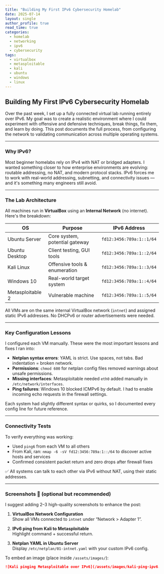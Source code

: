 ```yaml
---
title: "Building My First IPv6 Cybersecurity Homelab"
date: 2025-07-14
layout: single
author_profile: true
read_time: true
categories: 
  - homelab
  - networking
  - ipv6
  - cybersecurity
tags:
  - virtualbox
  - metasploitable
  - kali
  - ubuntu
  - windows
  - linux
---
```


## Building My First IPv6 Cybersecurity Homelab

Over the past week, I set up a fully connected virtual lab running entirely over IPv6. My goal was to create a realistic environment where I could experiment with offensive and defensive techniques, break things, fix them, and learn by doing. This post documents the full process, from configuring the network to validating communication across multiple operating systems.

---

### Why IPv6?

Most beginner homelabs rely on IPv4 with NAT or bridged adapters. I wanted something closer to how enterprise environments are evolving: routable addressing, no NAT, and modern protocol stacks. IPv6 forces me to work with real-world addressing, subnetting, and connectivity issues — and it's something many engineers still avoid.

---

### The Lab Architecture

All machines run in **VirtualBox** using an **Internal Network** (no internet). Here's the breakdown:

| OS               | Purpose                        | IPv6 Address                |
|------------------|--------------------------------|-----------------------------|
| Ubuntu Server    | Core system, potential gateway | `fd12:3456:789a:1::1/64`    |
| Ubuntu Desktop   | Client testing, GUI tools      | `fd12:3456:789a:1::2/64`    |
| Kali Linux       | Offensive tools & enumeration  | `fd12:3456:789a:1::3/64`    |
| Windows 10       | Real-world target system       | `fd12:3456:789a:1::4/64`    |
| Metasploitable 2 | Vulnerable machine             | `fd12:3456:789a:1::5/64`    |

All VMs are on the same internal VirtualBox network (`intnet`) and assigned static IPv6 addresses. No DHCPv6 or router advertisements were needed.

---

### Key Configuration Lessons

I configured each VM manually. These were the most important lessons and fixes I ran into:

- **Netplan syntax errors**: YAML is strict. Use spaces, not tabs. Bad indentation = broken network.
- **Permissions**: `chmod 600` for netplan config files removed warnings about unsafe permissions.
- **Missing interfaces**: Metasploitable needed `eth0` added manually in `/etc/network/interfaces`.
- **Ping failures**: Windows 10 blocked ICMPv6 by default. I had to enable incoming echo requests in the firewall settings.

Each system had slightly different syntax or quirks, so I documented every config line for future reference.

---

### Connectivity Tests

To verify everything was working:

- Used `ping6` from each VM to all others
- From Kali, ran: `nmap -6 -sV fd12:3456:789a:1::/64` to discover active hosts and services
- Confirmed consistent packet return and zero drops after firewall fixes

✅ All systems can talk to each other via IPv6 without NAT, using their static addresses.

---

### Screenshots 📸 (optional but recommended)

I suggest adding 2–3 high-quality screenshots to enhance the post:

1. **VirtualBox Network Configuration**  
   Show all VMs connected to `intnet` under “Network > Adapter 1”.

2. **IPv6 ping from Kali to Metasploitable**  
   Highlight command + successful return.

3. **Netplan YAML in Ubuntu Server**  
   Display `/etc/netplan/01-intnet.yaml` with your custom IPv6 config.

To embed an image (place inside `/assets/images/`):

```markdown
![Kali pinging Metasploitable over IPv6](/assets/images/kali-ping-ipv6.png)
